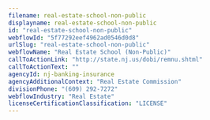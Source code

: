 ```yaml
---
filename: real-estate-school-non-public
displayname: real-estate-school-non-public
id: "real-estate-school-non-public"
webflowId: "5f77292eef4962ad0546d0d8"
urlSlug: "real-estate-school-non-public"
webflowName: "Real Estate School (Non-Public)"
callToActionLink: "http://state.nj.us/dobi/remnu.shtml"
callToActionText: ""
agencyId: nj-banking-insurance
agencyAdditionalContext: "Real Estate Commission"
divisionPhone: "(609) 292-7272"
webflowIndustry: "Real Estate"
licenseCertificationClassification: "LICENSE"
---
```


